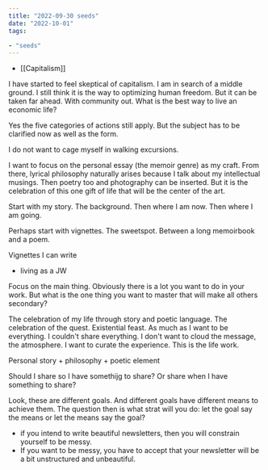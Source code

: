 ```yaml
---
title: "2022-09-30 seeds"
date: "2022-10-01"
tags:

- "seeds"
---
```


- [[Capitalism]]

I have started to feel skeptical of capitalism. I am in search of a middle ground. I still think it is the way to optimizing human freedom. But it can be taken far ahead. With community out. What is the best way to live an economic life?

Yes the five categories of actions still apply. But the subject has to be clarified now as well as the form.

I do not want to cage myself in walking excursions.

I want to focus on the personal essay (the memoir genre) as my craft. From there, lyrical philosophy naturally arises because I talk about my intellectual musings. Then poetry too and photography can be inserted. But it is the celebration of this one gift of life that will be the center of the art.

Start with my story. The background. Then where I am now. Then where I am going.

Perhaps start with vignettes. The sweetspot. Between a long memoirbook and a poem.

Vignettes I can write
- living as a JW

Focus on the main thing. Obviously there is a lot you want to do in your work. But what is the one thing you want to master that will make all others secondary?

The celebration of my life through story and poetic language. The celebration of the quest. Existential feast. As much as I want to be everything. I couldn't share everything. I don't want to cloud the message, the atmosphere. I want to curate the experience. This is the life work.

Personal story + philosophy + poetic element

Should I share so I have somethijg to share? Or share when I have something to share?

Look, these are different goals. And different goals have different means to achieve them. The question then is what strat will you do: let the goal say the means or let the means say the goal?

- if you intend to write beautiful newsletters, then you will constrain yourself to be messy.
- If you want to be messy, you have to accept that your newsletter will be a bit unstructured and unbeautiful.
